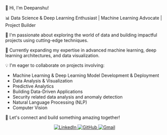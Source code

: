 👋 Hi, I'm Deepanshu!

📊 Data Science & Deep Learning Enthusiast | Machine Learning Advocate | Project Builder

👀 I'm passionate about exploring the world of data and building impactful projects using cutting-edge techniques.

🌱 Currently expanding my expertise in advanced machine learning, deep learning architectures, and data visualization.

💡 I'm eager to collaborate on projects involving:

  - Machine Learning & Deep Learning Model Development & Deployment
  - Data Analysis & Visualization
  - Predictive Analytics
  - Building Data-Driven Applications
  - Security related data analysis and anomaly detection
  - Natural Language Processing (NLP)
  - Computer Vision

🤝 Let's connect and build something amazing together!

<p align="center">
  <a href="https://www.linkedin.com/in/deepanshu-d24" target="_blank">
    <img src="https://img.shields.io/badge/LinkedIn-Connect-blue?style=for-the-badge&logo=linkedin" alt="LinkedIn">
  </a>
  <a href="https://github.com/deepanshu0020" target="_blank">
    <img src="https://img.shields.io/badge/GitHub-Follow-gray?style=for-the-badge&logo=github" alt="GitHub">
  </a>
  <a href="mailto:Deepanshuk217@gmail.com" target="_blank">
    <img src="https://img.shields.io/badge/Gmail-Email-red?style=for-the-badge&logo=gmail" alt="Gmail">
  </a>
</p>
